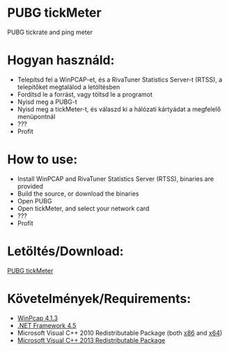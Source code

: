 # PUBG tickMeter

PUBG tickrate and ping meter

# Hogyan használd:

- Telepítsd fel a WinPCAP-et, és a RivaTuner Statistics Server-t (RTSS), a telepítőket megtalálod a letöltésben
- Fordítsd le a forrást, vagy töltsd le a programot
- Nyisd meg a PUBG-t
- Nyisd meg a tickMeter-t, és válaszd ki a hálózati kártyádat a megfelelő menüpontnál
- ???
- Profit

# How to use:

- Install WinPCAP and RivaTuner Statistics Server (RTSS), binaries are provided
- Build the source, or download the binaries
- Open PUBG
- Open tickMeter, and select your network card
- ???
- Profit

# Letöltés/Download:

[PUBG tickMeter](https://github.com/xHeaven/tickMeter/files/2107874/tickMeter_v1.2.2.zip)

# Követelmények/Requirements:
- [WinPcap 4.1.3](http://www.winpcap.org/)
- [.NET Framework 4.5](https://www.microsoft.com/en-us/download/details.aspx?id=30653)
- Microsoft Visual C++ 2010 Redistributable Package (both [x86](http://www.microsoft.com/en-us/download/details.aspx?id=5555) and [x64](http://www.microsoft.com/en-us/download/details.aspx?id=14632))
- [Microsoft Visual C++ 2013 Redistributable Package](https://www.microsoft.com/en-us/download/details.aspx?id=40784)
